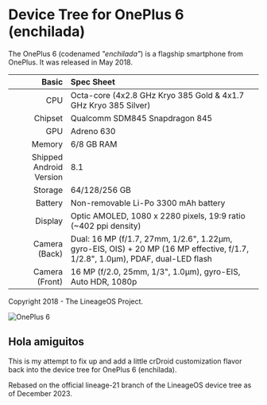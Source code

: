 # Device Tree for OnePlus 6 (enchilada)

The OnePlus 6 (codenamed _"enchilada"_) is a flagship smartphone from OnePlus.
It was released in May 2018.

| Basic                   | Spec Sheet                                                                                                                     |
| -----------------------:|:------------------------------------------------------------------------------------------------------------------------------ |
| CPU                     | Octa-core (4x2.8 GHz Kryo 385 Gold & 4x1.7 GHz Kryo 385 Silver)                                                                |
| Chipset                 | Qualcomm SDM845 Snapdragon 845                                                                                                 |
| GPU                     | Adreno 630                                                                                                                     |
| Memory                  | 6/8 GB RAM                                                                                                                     |
| Shipped Android Version | 8.1                                                                                                                            |
| Storage                 | 64/128/256 GB                                                                                                                  |
| Battery                 | Non-removable Li-Po 3300 mAh battery                                                                                           |
| Display                 | Optic AMOLED, 1080 x 2280 pixels, 19:9 ratio (~402 ppi density)                                                                |
| Camera (Back)           | Dual: 16 MP (f/1.7, 27mm, 1/2.6", 1.22µm, gyro-EIS, OIS) + 20 MP (16 MP effective, f/1.7, 1/2.8", 1.0µm), PDAF, dual-LED flash |
| Camera (Front)          | 16 MP (f/2.0, 25mm, 1/3", 1.0µm), gyro-EIS, Auto HDR, 1080p                                                                    |

Copyright 2018 - The LineageOS Project.

![OnePlus 6](https://cdn2.gsmarena.com/vv/pics/oneplus/oneplus-6-5.jpg "OnePlus 6")


## Hola amiguitos

This is my attempt to fix up and add a little crDroid customization flavor back into the device tree for OnePlus 6 (enchilada).

Rebased on the official lineage-21 branch of the LineageOS device tree as of December 2023.
